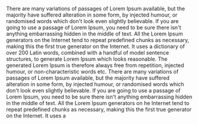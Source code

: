 There are many variations of passages of Lorem Ipsum available, but the majority have suffered alteration in some form,
by injected humour, or randomised words which don't look even slightly believable. If you are going to use a passage of 
Lorem Ipsum, you need to be sure there isn't anything embarrassing hidden in the middle of text. All the Lorem Ipsum 
generators on the Internet tend to repeat predefined chunks as necessary, making this the first true generator on the 
Internet. It uses a dictionary of over 200 Latin words, combined with a handful of model sentence structures,
to generate Lorem Ipsum which looks reasonable. The generated Lorem Ipsum is therefore always free from repetition, 
injected humour, or non-characteristic words etc.
There are many variations of passages of Lorem Ipsum available, but the majority have suffered alteration in some form, by 
injected humour, or randomised words which don't look even slightly believable. If you are going to use a passage of 
Lorem Ipsum, you need to be sure there isn't anything embarrassing hidden in the middle of text. All the Lorem Ipsum generators on 
he Internet tend to repeat predefined chunks as necessary, making this the first true generator on the Internet. It uses a 
